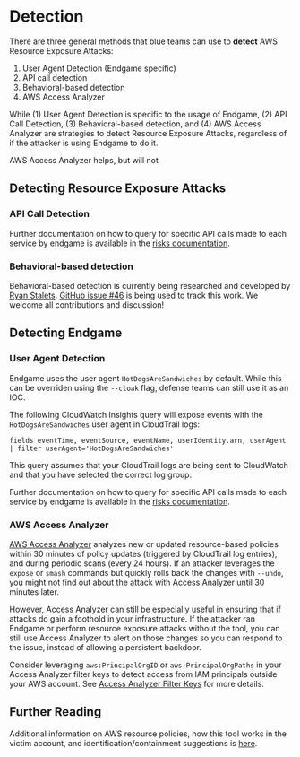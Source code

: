 # Detection

There are three general methods that blue teams can use to **detect** AWS Resource Exposure Attacks:
1. User Agent Detection (Endgame specific)
2. API call detection
3. Behavioral-based detection
4. AWS Access Analyzer

While (1) User Agent Detection is specific to the usage of Endgame, (2) API Call Detection, (3) Behavioral-based detection, and (4) AWS Access Analyzer are strategies to detect Resource Exposure Attacks, regardless of if the attacker is using Endgame to do it.

AWS Access Analyzer helps, but will not

## Detecting Resource Exposure Attacks

### API Call Detection

Further documentation on how to query for specific API calls made to each service by endgame is available in the [risks documentation](./risks).

### Behavioral-based detection

Behavioral-based detection is currently being researched and developed by [Ryan Stalets](https://twitter.com/RyanStalets). [GitHub issue #46](https://github.com/salesforce/endgame/issues/46) is being used to track this work. We welcome all contributions and discussion!

## Detecting Endgame

### User Agent Detection

Endgame uses the user agent `HotDogsAreSandwiches` by default. While this can be overriden using the `--cloak` flag, defense teams can still use it as an IOC.

The following CloudWatch Insights query will expose events with the `HotDogsAreSandwiches` user agent in CloudTrail logs:

```
fields eventTime, eventSource, eventName, userIdentity.arn, userAgent 
| filter userAgent='HotDogsAreSandwiches'
```

This query assumes that your CloudTrail logs are being sent to CloudWatch and that you have selected the correct log group.

Further documentation on how to query for specific API calls made to each service by endgame is available in the [risks documentation](risks).

### AWS Access Analyzer

[AWS Access Analyzer](https://docs.aws.amazon.com/IAM/latest/UserGuide/what-is-access-analyzer.html) analyzes new or updated resource-based policies within 30 minutes of policy updates (triggered by CloudTrail log entries), and during periodic scans (every 24 hours). If an attacker leverages the `expose` or `smash` commands but quickly rolls back the changes with `--undo`, you might not find out about the attack with Access Analyzer until 30 minutes later.

However, Access Analyzer can still be especially useful in ensuring that if attacks do gain a foothold in your infrastructure. If the attacker ran Endgame or perform resource exposure attacks without the tool, you can still use Access Analyzer to alert on those changes so you can respond to the issue, instead of allowing a persistent backdoor.

Consider leveraging `aws:PrincipalOrgID` or `aws:PrincipalOrgPaths` in your Access Analyzer filter keys to detect access from IAM principals outside your AWS account. See [Access Analyzer Filter Keys](https://docs.aws.amazon.com/IAM/latest/UserGuide/access-analyzer-reference-filter-keys.html) for more details.

## Further Reading

Additional information on AWS resource policies, how this tool works in the victim account, and identification/containment suggestions is [here](resource-policy-primer.md).
